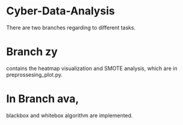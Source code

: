 # Cyber-Data-Analysis

There are two branches regarding to different tasks. 

# Branch zy 
contains the heatmap visualization and SMOTE analysis, which are in preprossesing_plot.py. 

# In Branch ava,
blackbox and whitebox algorithm are implemented.

